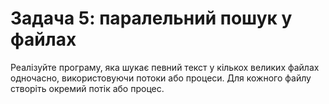 # Задача 5: паралельний пошук у файлах

Реалізуйте програму, яка шукає певний текст у кількох великих файлах одночасно, 
використовуючи потоки або процеси. Для кожного файлу створіть окремий потік або процес.
